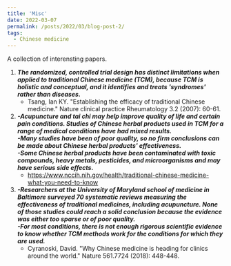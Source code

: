```yaml
---
title: 'Misc'
date: 2022-03-07
permalink: /posts/2022/03/blog-post-2/
tags:
  - Chinese medicine
---
```

A collection of interensting papers.

1. ***The randomized, controlled trial design has distinct limitations when applied to traditional Chinese medicine (TCM), because TCM is holistic and conceptual, and it identifies and treats 'syndromes' rather than diseases.***
   * Tsang, Ian KY. "Establishing the efficacy of traditional Chinese medicine." Nature clinical practice Rheumatology 3.2 (2007): 60-61.
2. ***-Acupuncture and tai chi may help improve quality of life and certain pain conditions. Studies of Chinese herbal products used in TCM for a range of medical conditions have had mixed results.***\
   ***-Many studies have been of poor quality, so no firm conclusions can be made about Chinese herbal products' effectiveness.***\
   ***-Some Chinese herbal products have been contaminated with toxic compounds, heavy metals, pesticides, and microorganisms and may have serious side effects.***
   * https://www.nccih.nih.gov/health/traditional-chinese-medicine-what-you-need-to-know
3. ***-Researchers at the University of Maryland school of medicine in Baltimore surveyed 70 systematic reviews measuring the effectiveness of traditional medicines, including acupuncture. None of those studies could reach a solid conclusion because the evidence was either too sparse or of poor quality.***\
   ***-For most conditions, there is not enough rigorous scientific evidence to know whether TCM methods work for the conditions for which they are used.***
   * Cyranoski, David. "Why Chinese medicine is heading for clinics around the world." Nature 561.7724 (2018): 448-448.
